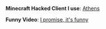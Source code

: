 <!---

- 👋 Hi, I’m @MandoGamin
- 👀 I’m interested in ...
- 🌱 I’m currently learning ...
- 💞️ I’m looking to collaborate on ...
- 📫 How to reach me ...

MandoGamin/MandoGamin is a ✨ special ✨ repository because its `README.md` (this file) appears on your GitHub profile.
You can click the Preview link to take a look at your changes.
--->

**Minecraft Hacked Client I use**: [Athens](https://github.com/MandoGamin/Athens)

**Funny Video**: [I promise, it's funny](https://www.youtube.com/watch?v=dQw4w9WgXcQ)
